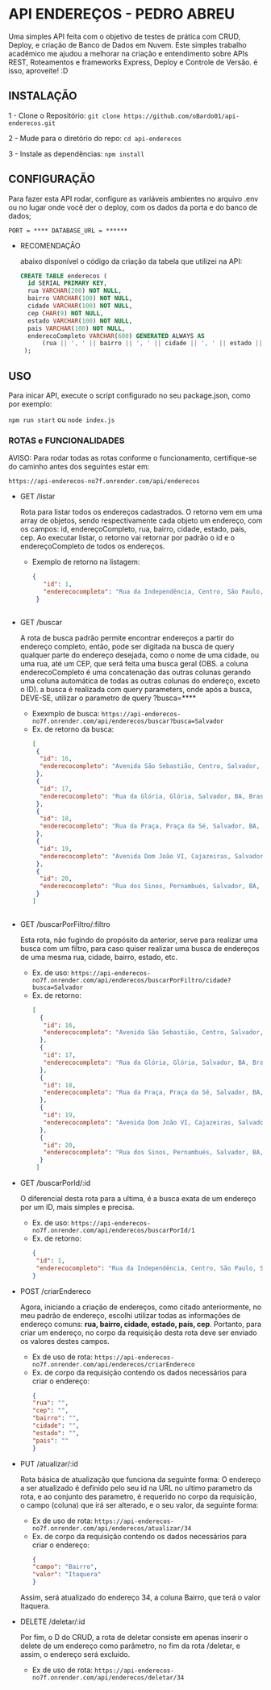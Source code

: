 
# API ENDEREÇOS - PEDRO ABREU

Uma simples API feita com o objetivo de testes de prática com CRUD, Deploy, e criação de Banco de Dados em Nuvem.
Este simples trabalho acadêmico me ajudou a melhorar na criação e entendimento sobre APIs REST, Roteamentos e frameworks Express, Deploy e Controle de Versão. é isso, aproveite!
:D

## INSTALAÇÃO

1 - Clone o Repositório:
`git clone https://github.com/oBardo01/api-enderecos.git`

2 - Mude para o diretório do repo:
`cd api-enderecos`

3 - Instale as dependências:
`npm install`


## CONFIGURAÇÃO

Para fazer esta API rodar, configure as variáveis ambientes no arquivo .env ou no lugar onde você der o deploy, com os dados da porta e do banco de dados;

`PORT = ****
DATABASE_URL = ******`

- RECOMENDAÇÃO

  abaixo disponível o código da criação da tabela que utilizei na API:
  ```sql
  CREATE TABLE enderecos (
    id SERIAL PRIMARY KEY,
    rua VARCHAR(200) NOT NULL,
    bairro VARCHAR(100) NOT NULL,
    cidade VARCHAR(100) NOT NULL,
    cep CHAR(9) NOT NULL,
    estado VARCHAR(100) NOT NULL,
    pais VARCHAR(100) NOT NULL,
    enderecoCompleto VARCHAR(600) GENERATED ALWAYS AS 
        (rua || ', ' || bairro || ', ' || cidade || ', ' || estado || ', ' || pais || ', CEP: ' || cep) STORED
   );

## USO 

Para inicar API, execute o script configurado no seu package.json, como por exemplo:

`npm run start` ou `node index.js`


### ROTAS e FUNCIONALIDADES
AVISO: Para rodar todas as rotas conforme o funcionamento, certifique-se do caminho antes dos seguintes estar em:

`https://api-enderecos-no7f.onrender.com/api/enderecos`

 - GET /listar
   
   Rota para listar todos os endereços cadastrados. O retorno vem em uma array de objetos, sendo respectivamente cada objeto um endereço, com os campos:
   id, endereçoCompleto, rua, bairro, cidade, estado, país, cep. Ao executar listar, o retorno vai retornar por padrão o id e o endereçoCompleto de todos os endereços.
   - Exemplo de retorno na listagem:
     ````json
     {
        "id": 1,
        "enderecocompleto": "Rua da Independência, Centro, São Paulo, SP, Brasil, CEP: 01045-000"
      }
 
 -  GET /buscar

    A rota de busca padrão permite encontrar endereços a partir do endereço completo, então, pode ser digitada na busca de query qualquer parte do endereço desejada, como o nome de uma cidade, ou uma rua, até um CEP, que será feita uma busca geral (OBS. a coluna enderecoCompleto é uma concatenação das outras colunas gerando uma coluna automática de todas as outras colunas do endereço, exceto o ID). a busca é realizada com query parameters, onde após a busca, DEVE-SE, utilizar o parametro de query ?busca=****
    - Exexmplo de busca: `https://api-enderecos-no7f.onrender.com/api/enderecos/buscar?busca=Salvador`
    - Ex. de retorno da busca:
      ````json
      [
       {
        "id": 16,
        "enderecocompleto": "Avenida São Sebastião, Centro, Salvador, BA, Brasil, CEP: 40060-001"
       },
       {
        "id": 17,
        "enderecocompleto": "Rua da Glória, Glória, Salvador, BA, Brasil, CEP: 40050-000"
       },
       {
        "id": 18,
        "enderecocompleto": "Rua da Praça, Praça da Sé, Salvador, BA, Brasil, CEP: 40080-000"
       },
       {
        "id": 19,
        "enderecocompleto": "Avenida Dom João VI, Cajazeiras, Salvador, BA, Brasil, CEP: 41710-000"
       },
       {
        "id": 20,
        "enderecocompleto": "Rua dos Sinos, Pernambués, Salvador, BA, Brasil, CEP: 40130-000"
       }
      ]
     
 - GET /buscarPorFiltro/:filtro

   Esta rota, não fugindo do propósito da anterior, serve para realizar uma busca com um filtro, para caso quiser realizar uma busca de endereços de uma mesma rua, cidade, bairro, estado, etc.
   - Ex. de uso: `https://api-enderecos-no7f.onrender.com/api/enderecos/buscarPorFiltro/cidade?busca=Salvador`
   - Ex. de retorno:
     ````json
     [
       {
        "id": 16,
        "enderecocompleto": "Avenida São Sebastião, Centro, Salvador, BA, Brasil, CEP: 40060-001"
       },
       {
        "id": 17,
        "enderecocompleto": "Rua da Glória, Glória, Salvador, BA, Brasil, CEP: 40050-000"
       },
       {
        "id": 18,
        "enderecocompleto": "Rua da Praça, Praça da Sé, Salvador, BA, Brasil, CEP: 40080-000"
       },
       {
        "id": 19,
        "enderecocompleto": "Avenida Dom João VI, Cajazeiras, Salvador, BA, Brasil, CEP: 41710-000"
       },
       {
        "id": 20,
        "enderecocompleto": "Rua dos Sinos, Pernambués, Salvador, BA, Brasil, CEP: 40130-000"
       }
      ]

 - GET /buscarPorId/:id

   O diferencial desta rota para a ultima, é a busca exata de um endereço por um ID, mais simples e precisa.
   - Ex. de uso:  `https://api-enderecos-no7f.onrender.com/api/enderecos/buscarPorId/1`
   - Ex. de retorno:
     ````json
     {
      "id": 1,
      "enderecocompleto": "Rua da Independência, Centro, São Paulo, SP, Brasil, CEP: 01045-000"
     }

 - POST /criarEndereco

   Agora, iniciando a criação de endereços, como citado anteriormente, no meu padrão de endereço, escolhi utilizar todas as informações de endereço comuns:
   **rua, bairro, cidade, estado, país, cep**.
   Portanto, para criar um endereço, no corpo da requisição desta rota deve ser enviado os valores destes campos.
   - Ex de uso de rota:  `https://api-enderecos-no7f.onrender.com/api/enderecos/criarEndereco`
   - Ex. de corpo da requisição contendo os dados necessários para criar o endereço:
     ```json
     {
     "rua": "",
     "cep": "",
     "bairro": "",
     "cidade": "",
     "estado": "",
     "pais": ""
     }

- PUT /atualizar/:id

  Rota básica de atualização que funciona da seguinte forma: O endereço a ser atualizado é definido pelo seu id na URL no ultimo parametro da rota, e ao conjunto des parametro, é requerido no corpo da requisição, o campo (coluna) que irá ser alterado, e o seu valor, da seguinte forma:
   - Ex de uso de rota:  `https://api-enderecos-no7f.onrender.com/api/enderecos/atualizar/34`
   - Ex. de corpo da requisição contendo os dados necessários para criar o endereço:
     ```json
     {
     "campo": "Bairro",
     "valor": "Itaquera"
     }
  Assim, será atualizado do endereço 34, a coluna Bairro, que terá o valor Itaquera.
  
- DELETE /deletar/:id

  Por fim, o D do CRUD, a rota de deletar consiste em apenas inserir o delete de um endereço como parâmetro, no fim da rota /deletar, e assim, o endereço será excluído.
   - Ex de uso de rota:  `https://api-enderecos-no7f.onrender.com/api/enderecos/deletar/34`
